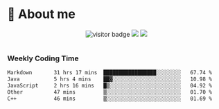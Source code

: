 <!-- ![](https://youpai.roccoshi.top/img/20200804214216.png) -->

# 🧐 About me
 
<p align="center">
<img src="https://visitor-badge.laobi.icu/badge?page_id=Lincest.Lincest&title=hits" alt="visitor badge"/>
<a href="mailto:imroccoshi@gmail.com"><img src="https://img.shields.io/badge/gmail-imroccoshi%40gmail.com-red"></a>
<a href="https://blog.roccoshi.top"><img src="https://img.shields.io/badge/blog-roccoshi-green"></a>
</p>

<div align="center">
  <img src="https://github-readme-stats.vercel.app/api?username=Lincest&show_icons=true&count_private=true&show_owner=true" alt="">
   <!-- <img src="https://github-readme-stats.vercel.app/api/wakatime?username=Moreality&v=2" alt=""/> -->
</div>

### Weekly Coding Time

<!--START_SECTION:waka-->

```txt
Markdown       31 hrs 17 mins  █████████████████░░░░░░░░   67.74 %
Java           5 hrs 4 mins    ██▓░░░░░░░░░░░░░░░░░░░░░░   10.98 %
JavaScript     2 hrs 16 mins   █▒░░░░░░░░░░░░░░░░░░░░░░░   04.92 %
Other          47 mins         ▒░░░░░░░░░░░░░░░░░░░░░░░░   01.70 %
C++            46 mins         ▒░░░░░░░░░░░░░░░░░░░░░░░░   01.69 %
```

<!--END_SECTION:waka-->


